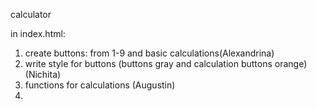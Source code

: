 calculator 

in index.html:
1. create buttons: from 1-9 and basic calculations(Alexandrina) 
2. write style for buttons (buttons gray and calculation buttons orange) (Nichita)
3. functions for calculations (Augustin)
4. 